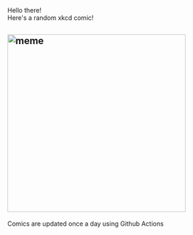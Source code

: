 Hello there! <br>Here's a random xkcd comic!<br>
## <img src="https://imgs.xkcd.com/comics/supersymmetry.png" alt="meme" width="400"/><br>
Comics are updated once a day using Github Actions